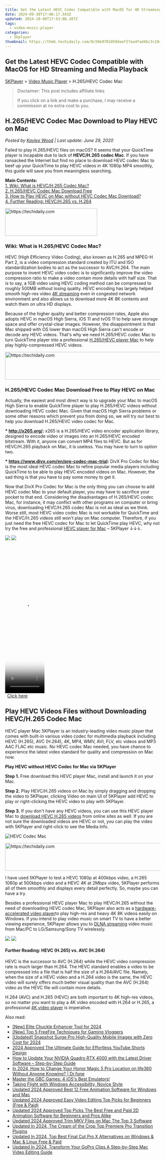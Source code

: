 ```yaml
---
title: Get the Latest HEVC Codec Compatible with MacOS for HD Streaming and Media Playback
date: 2024-09-30T17:06:17.543Z
updated: 2024-10-06T17:53:08.107Z
tags:
  - video-music-player
categories:
  - 5kplayer
thumbnail: https://thmb.techidaily.com/0c50e9701859daef27aa4fad4bc3c104584c3b31a6d296c6daba235eb751bb08.jpg
---
```


## Get the Latest HEVC Codec Compatible with MacOS for HD Streaming and Media Playback

[5KPlayer](https://tools.techidaily.com/5kplayer/products/) \> [Video Music Player](https://tools.techidaily.com/5kplayer/video-music-player/) \> H.265/HEVC Codec Mac

>  Disclaimer: This post includes affiliate links
>
>  If you click on a link and make a purchase, I may receive a commission at no extra cost to you.
>

## H.265/HEVC Codec Mac Download to Play HEVC on Mac

 _Posted by [Kaylee Wood](https://www.quora.com/profile/Amanda-Hu-21) | Last update: June 29, 2020_

Failed to play H.265/HEVC files on macOS? It seems that your QuickTime player is incapable due to lack of **HEVC/H.265 codec Mac**. If you have ransacked the Internet but find no place to download HEVC codec Mac to beef up your QuickTime to play HEVC videos in 4K 1080p MP4 smoothly, this guide will save you from meaningless searching.

**Main Contents:**  
[1\. Wiki: What is HEVC/H.265 Codec Mac?](https://tools.techidaily.com/5kplayer/video-music-player/)  
[2\. H.265/HEVC Codec Mac Download Free](https://tools.techidaily.com/5kplayer/video-music-player/)  
[3\. How to Play HEVC on Mac without HEVC Codec Mac Download?](https://tools.techidaily.com/5kplayer/video-music-player/)  
[4\. Further Reading: HEVC/H.265 vs. H.264](https://tools.techidaily.com/5kplayer/video-music-player/) 

<!-- affiliate ads begin -->
<a href="https://laganoo.pxf.io/c/5597632/1484910/16446" target="_top" id="1484910">
  <img src="//a.impactradius-go.com/display-ad/16446-1484910" border="0" alt="https://techidaily.com" width="300" height="90"/>
</a>
<img height="0" width="0" src="https://laganoo.pxf.io/i/5597632/1484910/16446" style="position:absolute;visibility:hidden;" border="0" />
<!-- affiliate ads end -->

### **Wiki: What is H.265/HEVC Codec Mac?**

HEVC (High Efficiency Video Coding), also known as H.265 and MPEG-H Part 2, is a video compression standard created by ITU and ISO standardization bodies to act as the successor to AVC/H.264\. The main purpose to invent HEVC video codec is to significantly improve the video compression ratio to make a video contain more details with half size. That is to say, a 1GB video using HEVC coding method can be compressed to roughly 500MB without losing quality. HEVC encoding has largely helped smooth high-res video [4K streaming](https://tools.techidaily.com/5kplayer/airplay/) even in congested network environment and also allows us to download more 4K 8K contents and watch them on ultra HD displays.

Because of the higher quality and better compression rates, Apple also adopts HEVC in macOS High Sierra, iOS 11 and tvOS 11 to help save storage space and offer crystal-clear images. However, the disappointment is that Mac shipped with OS lower than macOS High Sierra can't encode or decode any HEVC videos. That's why we need H.265/HEVC codec Mac to turn QuickTime player into a professional [H.265/HEVC player Mac](https://tools.techidaily.com/5kplayer/video-music-player/) to help play highly-compressed HEVC videos.

<!-- affiliate ads begin -->
<a href="https://appsumo.8odi.net/c/5597632/2049390/7443" target="_top" id="2049390">
  <img src="//a.impactradius-go.com/display-ad/7443-2049390" border="0" alt="https://techidaily.com" width="728" height="90"/>
</a>
<img height="0" width="0" src="https://appsumo.8odi.net/i/5597632/2049390/7443" style="position:absolute;visibility:hidden;" border="0" />
<!-- affiliate ads end -->

### H.265/HEVC Codec Mac Download Free to Play HEVC on Mac

Actually, the easiest and most direct way is to upgrade your Mac to macOS High Sierra to enable QuickTime player to play H.265/HEVC videos without downloading HEVC codec Mac. Given that macOS High Sierra problems or some other reasons which prevent you from doing so, we will try our best to help you download H.265/HEVC video codec for Mac.

**\* http://x265.org/:** x265 is a H.265/HEVC video encoder application library, designed to encode video or images into an H.265/HEVC encoded bitstream. With it, anyone can convert MP4 files to HEVC. But as for HEVC/H.265 playback on Mac, it is useless. You may have to turn to option two.

**\* https://www.divx.com/en/pro-codec-mac-trial:** DivX Pro Codec for Mac is the most ideal HEVC codec Mac to refine popular media players including QuickTime to be able to play HEVC encoded videos on Mac. However, the sad thing is that you have to pay some money to get it.

Now that DivX Pro Codec for Mac is the only thing you can choose to add HEVC codec Mac to your default player, you may have to sacrifice your pocket to that end. Considering the disadvantages of H.265/HEVC codec Mac, for instance, it may conflict with other programs on computer or bring virus, downloading HEVC/H.265 codec Mac is not as ideal as we think. Worse still, most HEVC video codec Mac is not workable for QuickTime and the HEVC/H.265 videos still won't play on Mac computer. Therefore, if you just need the free HEVC codec for Mac to let QuickTime play HEVC, why not try the free and professional [HEVC player for Mac](https://tools.techidaily.com/5kplayer/video-music-player/) – 5KPlayer ↓↓↓.

[![](https://www.5kplayer.com/video-music-player/../button/freedownbackmac.png)](https://tools.techidaily.com/5kplayer/products/) [![](https://www.5kplayer.com/video-music-player/../button/freedownwhitewin.png)](https://tools.techidaily.com/5kplayer/products/) 

<!-- affiliate ads begin -->
<span id="1938136">
					<video width="128" height="480" style="cursor:pointer"
           poster="//a.impactradius-go.com/display-clicktoplayimage/1938136.png"
           onclick="if(!this.playClicked){this.play();this.setAttribute('controls',true);this.playClicked=true;}">
	   <source src="//a.impactradius-go.com/display-ad/22993-1938136">
	   <img src="//a.impactradius-go.com/display-clicktoplayimage/1938136.png" style="border: none; height: 100%; width: 100%; object-fit: contain">
	</video>
	<div style="width:80px;text-align:center"><a href="javascript:window.open(decodeURIComponent('https%3A%2F%2Fhomestyler.sjv.io%2Fc%2F5597632%2F1938136%2F22993'), '_blank');void(0);">Click here</a></div>
</span>
<img height="0" width="0" src="https://imp.pxf.io/i/5597632/1938136/22993" style="position:absolute;visibility:hidden;" border="0" />
<!-- affiliate ads end -->

## Play HEVC Videos Files without Downloading HEVC/H.265 Codec Mac

HEVC player Mac 5KPlayer is an industry-leading video music player that comes with built-in various video codec for multimedia playback including HEVC (H.265), AVC (H.264), 4K, MP4, WMV, AVI, FLV, etc videos and MP3 AAC FLAC etc music. No HEVC codec Mac needed, you have chance to experience the latest video standard for quality and compression on Mac now.

**Play HEVC without HEVC Codec for Mac via 5KPlayer**

**Step 1\.**  Free download this HEVC player Mac, install and launch it on your Mac.

**Step 2.** Play HEVC/H.265 videos on Mac by simply dragging and dropping the video to 5KPlayer, clicking Video on main UI of 5KPlayer add HEVC to play or right-clicking the HEVC video to play with 5KPlayer.

**Step 3.** If you don't have any HEVC videos, you can use this HEVC player Mac to [download HEVC H.265 videos](https://tools.techidaily.com/5kplayer/youtube-download/) from online sites as well. If you are not sure the downloaded videos are HEVC or not, you can play the video with 5KPlayer and right-click to see the Media Info.

![HEVC Codec Mac](https://www.5kplayer.com/video-music-player/img/hevc-video-player-mac.jpg) 

<!-- affiliate ads begin -->
<a href="https://laganoo.pxf.io/c/5597632/1484950/16446" target="_top" id="1484950">
  <img src="//a.impactradius-go.com/display-ad/16446-1484950" border="0" alt="https://techidaily.com" width="728" height="90"/>
</a>
<img height="0" width="0" src="https://laganoo.pxf.io/i/5597632/1484950/16446" style="position:absolute;visibility:hidden;" border="0" />
<!-- affiliate ads end -->

I have used 5KPlayer to test a HEVC 1080p at 400kbps video, a H.265 1080p at 500kbps video and a HEVC 4K at 2Mbps video, 5KPlayer performs all of them smoothly and displays every detail perfectly. So, maybe you can have a try.

Besides a professional HEVC player Mac to play HEVC/H.265 without the need of downloading HEVC codec Mac, 5KPlayer also acts as a [hardware-accelerated video player](https://tools.techidaily.com/5kplayer/video-music-player/)to play high-res and heavy 4K 8K videos easily on Windows. If you intend to play video music on smart TV to have a better viewing experience, 5KPlayer allows you to [DLNA streaming](https://tools.techidaily.com/5kplayer/dlna/) video music from Mac/PC to LG/Samsung/Sony TV wirelessly.

[![](https://www.5kplayer.com/video-music-player/../button/freedownbackmac.png)](https://tools.techidaily.com/5kplayer/products/) [![](https://www.5kplayer.com/video-music-player/../button/freedownwhitewin.png)](https://tools.techidaily.com/5kplayer/products/) 

#### **Further Reading: HEVC (H.265) vs. AVC (H.264)**

HEVC is the successor to AVC (H.264) while the HEVC video compression rate is much larger than H.264\. The HEVC standard enables a video to be compressed into a file that is half the size of a H.264/AVC file. Namely, when the size of a HEVC video and a H.264 video is the same, the HEVC video will surely offers much better visual quality than the AVC (H.264) video as the HEVC file will contain more details.

H.264 (AVC) and H.265 (HEVC) are both important to 4K high-res videos, so no matter you want to play a 4K video encoded with H.264 or H.265, a professional [4K video player](https://tools.techidaily.com/5kplayer/video-music-player/) is imperative.

<ins class="adsbygoogle"
     style="display:block"
     data-ad-format="autorelaxed"
     data-ad-client="ca-pub-7571918770474297"
     data-ad-slot="1223367746"></ins>

<ins class="adsbygoogle"
     style="display:block"
     data-ad-client="ca-pub-7571918770474297"
     data-ad-slot="8358498916"
     data-ad-format="auto"
     data-full-width-responsive="true"></ins>

<span class="atpl-alsoreadstyle">Also read:</span>
<div><ul>
<li><a href="https://fox-info.techidaily.com/new-elite-chuckle-enhancer-tool-for-2024/"><u>[New] Elite Chuckle Enhancer Tool for 2024</u></a></li>
<li><a href="https://eaxpv-info.techidaily.com/new-top-5-freefire-techniques-for-gaming-vloggers/"><u>[New] Top 5 FreeFire Techniques for Gaming Vloggers</u></a></li>
<li><a href="https://article-tips.techidaily.com/updated-snapshot-surge-pro-high-quality-mobile-images-with-zero-cost-for-2024/"><u>[Updated] Snapshot Surge Pro High-Quality Mobile Images with Zero Cost for 2024</u></a></li>
<li><a href="https://youtube-stream.techidaily.com/2024-approved-the-ultimate-guide-for-effortless-youtube-shorts-design/"><u>2024 Approved The Ultimate Guide for Effortless YouTube Shorts Design</u></a></li>
<li><a href="https://win-dash.techidaily.com/how-to-update-your-nvidia-quadro-rtx-4000-with-the-latest-driver-software-step-by-step-guide/"><u>How to Update Your NVIDIA Quadro RTX 4000 with the Latest Driver Software – Step-by-Step Guide</u></a></li>
<li><a href="https://location-social.techidaily.com/in-2024-how-to-change-your-honor-magic-5-pro-location-on-life360-without-anyone-knowing-drfone-by-drfone-virtual-android/"><u>In 2024, How to Change Your Honor Magic 5 Pro Location on life360 Without Anyone Knowing? | Dr.fone</u></a></li>
<li><a href="https://games-able.techidaily.com/1719170473879-master-the-gbc-games-4-ioss-best-emulators/"><u>Master the GBC Games: 4 iOS's Best Emulators!</u></a></li>
<li><a href="https://windows11.techidaily.com/taking-flight-with-windows-accessibility-novice-style/"><u>Taking Flight with Windows Accessibility, Novice Style</u></a></li>
<li><a href="https://video-creation-software.techidaily.com/updated-2024-approved-best-12-free-animation-software-for-windows-and-mac/"><u>Updated 2024 Approved Best 12 Free Animation Software for Windows and Mac</u></a></li>
<li><a href="https://video-creation-software.techidaily.com/updated-2024-approved-easy-video-editing-top-picks-for-beginners-free-and-paid/"><u>Updated 2024 Approved Easy Video Editing Top Picks for Beginners (Free & Paid)</u></a></li>
<li><a href="https://video-creation-software.techidaily.com/updated-2024-approved-top-picks-the-best-free-and-paid-2d-animation-software-for-beginners-and-pros-alike/"><u>Updated 2024 Approved Top Picks The Best Free and Paid 2D Animation Software for Beginners and Pros Alike</u></a></li>
<li><a href="https://video-creation-software.techidaily.com/updated-2024-approved-trim-mkv-files-on-mac-the-top-3-software/"><u>Updated 2024 Approved Trim MKV Files on Mac The Top 3 Software</u></a></li>
<li><a href="https://video-creation-software.techidaily.com/updated-in-2024-the-cream-of-the-crop-top-premiere-pro-transition-plugins/"><u>Updated In 2024, The Cream of the Crop Top Premiere Pro Transition Plugins</u></a></li>
<li><a href="https://video-creation-software.techidaily.com/updated-in-2024-top-best-final-cut-pro-x-alternatives-on-windows-and-mac-and-linux-free-and-paid/"><u>Updated In 2024, Top Best Final Cut Pro X Alternatives on Windows & Mac & Linux Free & Paid</u></a></li>
<li><a href="https://video-creation-software.techidaily.com/updated-in-2024-transform-your-gopro-clips-a-step-by-step-mac-video-editing-guide/"><u>Updated In 2024, Transform Your GoPro Clips A Step-by-Step Mac Video Editing Guide</u></a></li>
</ul></div>

